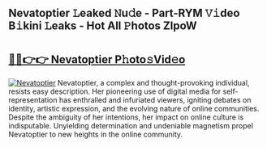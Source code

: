 ## Nevatoptier 𝙻eaked 𝙽u𝚍e - Part-RYM 𝚅𝚒deo B𝚒kini 𝙻eaks - Hot All 𝙿hotos ZlpoW

# <h2><a href="http://ld2yxk.urlbe.top/?page=Nevatoptier">🔗🔗👉👉 Nevatoptier P𝚑oto𝚜Vid𝚎o</a></h2>

[![Nevatoptier](https://i.imgur.com/eBuTRDB.gif)](http://ld2yxk.urlbe.top/?page=Nevatoptier)
Nevatoptier, a complex and thought-provoking individual, resists easy description. Her pioneering use of digital media for self-representation has enthralled and infuriated viewers, igniting debates on identity, artistic expression, and the evolving nature of online communities. Despite the ambiguity of her intentions, her impact on online culture is indisputable. Unyielding determination and undeniable magnetism propel Nevatoptier to new heights in the online community.
